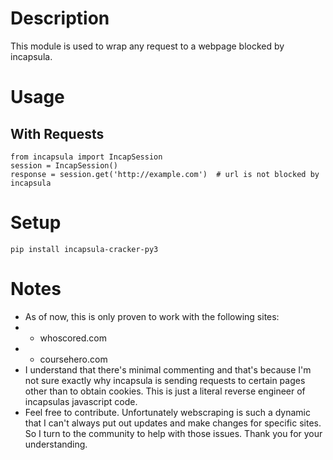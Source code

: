# Description

This module is used to wrap any request to a webpage blocked by incapsula.

# Usage

## With Requests

```
from incapsula import IncapSession
session = IncapSession()
response = session.get('http://example.com')  # url is not blocked by incapsula
```

# Setup

`pip install incapsula-cracker-py3`

# Notes

* As of now, this is only proven to work with the following sites:
* * whoscored.com
* * coursehero.com
* I understand that there's minimal commenting and that's because I'm not sure exactly why incapsula is sending requests to certain pages other than to obtain cookies. This is just a literal reverse engineer of incapsulas javascript code.
* Feel free to contribute. Unfortunately webscraping is such a dynamic that I can't always put out updates and make changes for specific sites. So I turn to the community to help with those issues. Thank you for your understanding.
